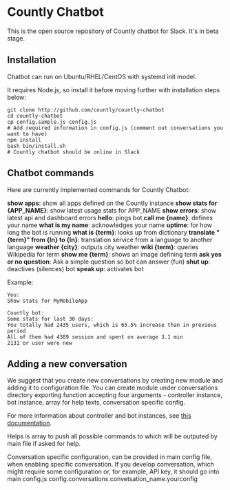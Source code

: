 # Countly Chatbot
This is the open source repository of Countly chatbot for Slack. It's in beta stage. 

## Installation
Chatbot can run on Ubuntu/RHEL/CentOS with systemd init model.

It requires Node.js, so install it before moving further with installation steps below:

```
git clone http://github.com/countly/countly-chatbot
cd countly-chatbot
cp config.sample.js config.js
# Add required information in config.js (comment out conversations you want to have)
npm install
bash bin/install.sh
# Countly chatbot should be online in Slack
```

## Chatbot commands 

Here are currently implemented commands for Countly Chatbot: 

**show apps**: show all apps defined on the Countly instance
**show stats for {APP_NAME}**: show latest usage stats for APP_NAME
**show errors**: show latest api and dashboard errors
**hello**: pings bot
**call me {name}**: defines your name
**what is my name**: acknowledges your name
**uptime**: for how long the bot is running
**what is {term}**: looks up from dictionary
**translate "{term}" from {ln} to {ln}**: translation service from a language to another language
**weather {city}**: outputs city weather
**wiki {term}**: queries Wikipedia for term
**show me {term}**: shows an image defining term
**ask yes or no question**: Ask a simple question so bot can answer (fun)
**shut up**: deactives (silences) bot 
**speak up**: activates bot

Example: 

```
You: 
Show stats for MyMobileApp

Countly bot: 
Some stats for last 30 days:
You totally had 2435 users, which is 65.5% increase than in previous period
All of them had 4389 session and spent on average 3.1 min
2131 or user were new
```

## Adding a new conversation
We suggest that you create new conversations by creating new module and adding it to configuration file. You can create module under conversations directory exporting function accepting four arguments - controller instance, bot instance, array for help texts, conversation specific config.

For more information about controller and bot instances, see [this documentation](https://github.com/howdyai/botkit/blob/master/docs/readme.md#matching-patterns-and-keywords-with-hears).

Helps is array to push all possible commands to which will be outputed by main file if asked for help.

Conversation specific configuration, can be provided in main config file, when enabling specific conversation. If you develop conversation, which might require some configuration or, for example, API key, it should go into main config.js config.conversations.convetsation_name.yourconfig 


